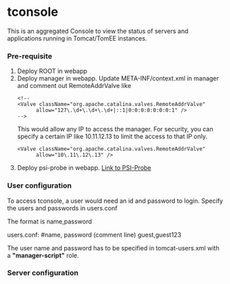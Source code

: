 # tconsole

This is an aggregated Console to view the status of servers and applications running in Tomcat/TomEE instances.

### Pre-requisite
1. Deploy ROOT in webapp
2. Deploy manager in webapp.
   Update META-INF/context.xml in manager and comment out RemoteAddrValve like 
   ```
   <!--
   <Valve className="org.apache.catalina.valves.RemoteAddrValve"
         allow="127\.\d+\.\d+\.\d+|::1|0:0:0:0:0:0:0:1" />
   -->
   ```
   This would allow any IP to access the manager. For security, you can
   specify a certain IP like 10.11.12.13 to limit the access to that IP only.
   ```
   <Valve className="org.apache.catalina.valves.RemoteAddrValve"
         allow="10\.11\.12\.13" />
   ```
3. Deploy psi-probe in webapp. [Link to PSI-Probe](https://github.com/psi-probe/psi-probe)

### User configuration
To access tconsole, a user would need an id and password to login. Specify the users and passwords in users.conf

The format is name,password

users.conf:
#name, password (comment line)
guest,guest123

The user name and password has to be specified in tomcat-users.xml with a **"manager-script"** role.

### Server configuration

